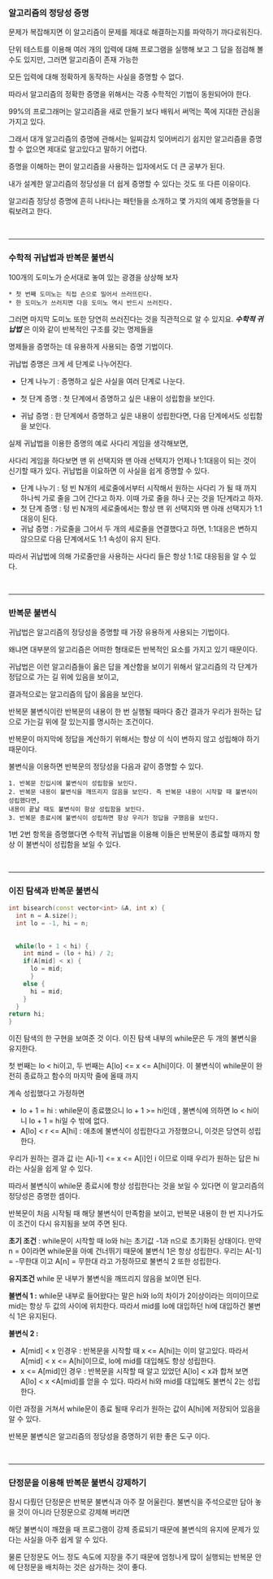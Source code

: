 ### 알고리즘의 정당성 증명

문제가 복잡해지면 이 알고리즘이 문제를 제대로 해결하는지를 파악하기 까다로워진다.

단위 테스트를 이용해 여러 개의 입력에 대해 프로그램을 실행해 보고 그 답을 점검해 볼 수도 있지만, 그러면 알고리즘이 존재 가능한

모든 입력에 대해 정확하게 동작하는 사실을 증명할 수 없다.

따라서 알고리즘의 정확한 증명을 위해서는 각종 수학적인 기법이 동원되어야 한다.

99%의 프로그래머는 알고리즘을 새로 만들기 보다 배워서 써먹는 쪽에 지대한 관심을 가지고 있다.

그래서 대개 알고리즘의 증명에 관해서는 일찌감치 잊어버리기 쉽지만 알고리즘을 증명할 수 없으면 제대로 알고있다고 말하기 어렵다.

증명을 이해하는 편이 알고리즘을 사용하는 입자에서도 더 큰 공부가 된다.

내가 설계한 알고리즘의 정당성을 더 쉽게 증명할 수 있다는 것도 또 다른 이유이다.

알고리즘 정당성 증명에 흔히 나타나는 패턴들을 소개하고 몇 가지의 예제 증명들을 다뤄보려고 한다.

<br>

---------------------------------------------------------------------

### 수학적 귀납법과 반복문 불변식

100개의 도미노가 순서대로 놓여 있는 광경을 상상해 보자
```
* 첫 번째 도미노는 직접 손으로 밀어서 쓰러뜨린다.
* 한 도미노가 쓰러지면 다음 도미노 역시 반드시 쓰러진다.
```
그러면 마지막 도미노 또한 당연히 쓰러진다는 것을 직관적으로 알 수 있지요. ***수학적 귀납법*** 은 이와 같이 반복적인 구조를 갖는 명제들을

명제들을 증명하는 데 유용하게 사용되는 증명 기법이다.

귀납법 증명은 크게 세 단계로 나누어진다.

* 단계 나누기 : 증명하고 싶은 사실을 여러 단계로 나눈다.

* 첫 단계 증명 : 첫 단계에서 증명하고 싶은 내용이 성립함을 보인다.

* 귀납 증명 : 한 단계에서 증명하고 싶은 내용이 성립한다면, 다음 단계에서도 성립함을 보인다. 

실제 귀납법을 이용한 증명의 예로 사다리 게임을 생각해보면, 

사다리 게임을 하다보면 맨 위 선택지와 맨 아래 선택지가 언제나 1:1대응이 되는 것이 신기할 때가 있다. 귀납법을 이요하면 이 사실을 쉽게 증명할 수 있다.

* 단계 나누기 : 텅 빈 N개의 세로줄에서부터 시작해서 원하는 사다리 가 될 때 까지 하나씩 가로 줄을 그어 간다고 하자.
이때 가로 줄을 하나 긋는 것을 1단계라고 하자.
* 첫 단계 증명 : 텅 빈 N개의 세로줄에서는 항상 맨 위 선택지와 맨 아래 선택지가 1:1 대응이 된다.
* 귀납 증명 : 가로줄을 그어서 두 개의 세로줄을 연결했다고 하면, 1:1대응은 변하지 않으므로 다음 단계에서도 1:1 속성이 유지 된다.

따라서 귀납법에 의해 가로줄만을 사용하는 사다리 들은 항상 1:1로 대응됨을 알 수 있다.

<br>

-------------------------------------------------------------

### 반복문 불변식

귀납법은 알고리즘의 정당성을 증명할 때 가장 유용하게 사용되는 기법이다.

왜냐면 대부분의 알고리즘은 어떠한 형태로든 반복적인 요소를 가지고 있기 때문이다.

귀납법은 이런 알고리즘들이 옳은 답을 계산함을 보이기 위해서 알고리즘의 각 단계가 정답으로 가는 길 위에 있음을 보이고, 

결과적으로는 알고리즘의 답이 옳음을 보인다.

반복문 불변식이란 반복문의 내용이 한 번 실행될 때마다 중간 결과가 우리가 원하는 답으로 가는길 위에 잘 있는지를 명시하는 조건이다.

반복문이 마지막에 정답을 계산하기 위해서는 항상 이 식이 변하지 않고 성립해야 하기 때문이다.

불변식을 이용하면 반복문의 정당성을 다음과 같이 증명할 수 있다.

```
1. 반복문 진입시에 불변식이 성립함을 보인다.
2. 반복문 내용이 불변식을 깨뜨리지 않음을 보인다. 즉 반복문 내용이 시작할 때 불변식이 성립했다면, 
내용이 끝날 때도 불변식이 항상 성립함을 보인다.
3. 반복문 종료시에 불변식이 성립하면 항상 우리가 정답을 구했음을 보인다.
```
1번 2번 항목을 증명했다면 수학적 귀납법을 이용해 이들은 반복문이 종료할 때까지 항상 이 불변식이 성립함을 보일 수 있다.

<br>

-------------------------------------------------

### 이진 탐색과 반복문 불변식

```C++
int bisearch(const vector<int> &A, int x) {
  int n = A.size();
  int lo = -1, hi = n;
  
  
  while(lo + 1 < hi) {
    int mind = (lo + hi) / 2;
    if(A[mid] < x) {
      lo = mid;
      }
    else {
      hi = mid;
    }
  }
return hi;
}
```

이진 탐색의 한 구현을 보여준 것 이다. 이진 탐색 내부의 while문은 두 개의 불변식을 유지한다.

첫 번째는 lo < hi이고, 두 번째는 A[lo] <= x <= A[hi]이다. 이 불변식이 while문이 완전히 종료하고 함수의 마지막 줄에 올때 까지

계속 성립했다고 가정하면 

* lo + 1 = hi : while문이 종료했으니 lo + 1 >= hi인데 , 불변식에 의하면 lo < hi이니 lo + 1 = hi일 수 밖에 없다.
* A[lo] < r <= A[hi] : 애초에 불변식이 성립한다고 가정했으니, 이것은 당연히 성립한다.

우리가 원하는 결과 값 i는 A[i-1] <= x <= A[i]인 i 이므로 이때 우리가 원하는 답은 hi라는 사실을 쉽게 알 수 있다.

따라서 불변식이 while문 종료시에 항상 성립한다는 것을 보일 수 있다면 이 알고리즘의 정당성은 증명한 셈이다.

반복문이 처음 시작될 때 해당 불변식이 만족함을 보이고, 반복문 내용이 한 번 지나가도 이 조건이 다시 유지됨을 보여 주면 된다.

**초기 조건** : while문이 시작할 때 lo와 hi는 초기값 -1과 n으로 초기화된 상태이다. 만약 n = 0이라면 while문을 아예 건너뛰기 때문에 불변식 1은 항상 성립한다.
우리는 A[-1] = -무한대 이고 A[n] = 무한대 라고 가정하므로 불변식 2 또한 성립한다.

**유지조건** while 문 내부가 불변식을 깨뜨리지 않음을 보이면 된다.

**불변식 1 :** while문 내부로 들어왔다는 말은 hi와 lo의 차이가 2이상이라는 의미이므로 mid는 항상 두 값의 사이에 위치한다.
따라서 mid를 lo에 대입하던 hi에 대입하건 불변식 1은 유지된다.

**불변식 2 :** 
- A[mid] < x 인경우 : 반복문을 시작할 때 x <= A[hi]는 이미 알고있다. 따라서 A[mid] < x <= A[hi]이므로, lo에 mid를 대입해도 항상 성립한다.
- x <= A[mid]인 경우 : 반복문을 시작할 때 알고 있었던 A[lo] < x과 합쳐 보면 A[lo] < x <A[mid]를 얻을 수 있다. 따라서 hi와 mid를 대입해도 불변식 2는 성립한다.

이런 과정을 거쳐서 while문이 종료 될때 우리가 원하는 값이 A[hi]에 저장되어 있음을 알 수 있다.

반복문 불변식은 알고리즘의 정당성을 증명하기 위한 좋은 도구 이다.

<br>

-----------------------------------------------------

### 단정문을 이용해 반복문 불변식 강제하기

잠시 다뤘던 단정문은 반복문 불변식과 아주 잘 어울린다. 불변식을 주석으로만 담아 놓을 것이 아니라 단정문으로 강제해 버리면

해당 불변식이 깨졌을 때 프로그램이 강제 종료되기 때문에 불변식의 유지에 문제가 있다는 사실을 아주 쉽게 알 수 있다.

물론 단정문도 어느 정도 속도에 지장을 주기 때문에 엄청나게 많이 실행되는 반복문 안에 단정문을 배치하는 것은 삼가하는 것이 좋다.

